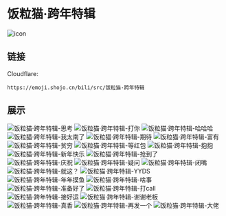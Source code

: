 # 饭粒猫·跨年特辑
![icon](https://emoji.shojo.cn/bili/src/饭粒猫·跨年特辑/icon.png)
## 链接
Cloudflare:
```
https://emoji.shojo.cn/bili/src/饭粒猫·跨年特辑
```
## 展示
![饭粒猫·跨年特辑-思考](https://emoji.shojo.cn/bili/src/饭粒猫·跨年特辑/饭粒猫·跨年特辑-思考.png)
![饭粒猫·跨年特辑-打你](https://emoji.shojo.cn/bili/src/饭粒猫·跨年特辑/饭粒猫·跨年特辑-打你.png)
![饭粒猫·跨年特辑-哈哈哈](https://emoji.shojo.cn/bili/src/饭粒猫·跨年特辑/饭粒猫·跨年特辑-哈哈哈.png)
![饭粒猫·跨年特辑-我太南了](https://emoji.shojo.cn/bili/src/饭粒猫·跨年特辑/饭粒猫·跨年特辑-我太南了.png)
![饭粒猫·跨年特辑-期待](https://emoji.shojo.cn/bili/src/饭粒猫·跨年特辑/饭粒猫·跨年特辑-期待.png)
![饭粒猫·跨年特辑-富有](https://emoji.shojo.cn/bili/src/饭粒猫·跨年特辑/饭粒猫·跨年特辑-富有.png)
![饭粒猫·跨年特辑-贫穷](https://emoji.shojo.cn/bili/src/饭粒猫·跨年特辑/饭粒猫·跨年特辑-贫穷.png)
![饭粒猫·跨年特辑-等红包](https://emoji.shojo.cn/bili/src/饭粒猫·跨年特辑/饭粒猫·跨年特辑-等红包.png)
![饭粒猫·跨年特辑-抱抱](https://emoji.shojo.cn/bili/src/饭粒猫·跨年特辑/饭粒猫·跨年特辑-抱抱.png)
![饭粒猫·跨年特辑-新年快乐](https://emoji.shojo.cn/bili/src/饭粒猫·跨年特辑/饭粒猫·跨年特辑-新年快乐.png)
![饭粒猫·跨年特辑-抢到了](https://emoji.shojo.cn/bili/src/饭粒猫·跨年特辑/饭粒猫·跨年特辑-抢到了.png)
![饭粒猫·跨年特辑-庆祝](https://emoji.shojo.cn/bili/src/饭粒猫·跨年特辑/饭粒猫·跨年特辑-庆祝.png)
![饭粒猫·跨年特辑-疑问](https://emoji.shojo.cn/bili/src/饭粒猫·跨年特辑/饭粒猫·跨年特辑-疑问.png)
![饭粒猫·跨年特辑-闭嘴](https://emoji.shojo.cn/bili/src/饭粒猫·跨年特辑/饭粒猫·跨年特辑-闭嘴.png)
![饭粒猫·跨年特辑-就这？](https://emoji.shojo.cn/bili/src/饭粒猫·跨年特辑/饭粒猫·跨年特辑-就这？.png)
![饭粒猫·跨年特辑-YYDS](https://emoji.shojo.cn/bili/src/饭粒猫·跨年特辑/饭粒猫·跨年特辑-YYDS.png)
![饭粒猫·跨年特辑-年年摸鱼](https://emoji.shojo.cn/bili/src/饭粒猫·跨年特辑/饭粒猫·跨年特辑-年年摸鱼.png)
![饭粒猫·跨年特辑-啥事](https://emoji.shojo.cn/bili/src/饭粒猫·跨年特辑/饭粒猫·跨年特辑-啥事.png)
![饭粒猫·跨年特辑-准备好了](https://emoji.shojo.cn/bili/src/饭粒猫·跨年特辑/饭粒猫·跨年特辑-准备好了.png)
![饭粒猫·跨年特辑-打call](https://emoji.shojo.cn/bili/src/饭粒猫·跨年特辑/饭粒猫·跨年特辑-打call.png)
![饭粒猫·跨年特辑-接好运](https://emoji.shojo.cn/bili/src/饭粒猫·跨年特辑/饭粒猫·跨年特辑-接好运.png)
![饭粒猫·跨年特辑-谢谢老板](https://emoji.shojo.cn/bili/src/饭粒猫·跨年特辑/饭粒猫·跨年特辑-谢谢老板.png)
![饭粒猫·跨年特辑-真香](https://emoji.shojo.cn/bili/src/饭粒猫·跨年特辑/饭粒猫·跨年特辑-真香.png)
![饭粒猫·跨年特辑-再发一个](https://emoji.shojo.cn/bili/src/饭粒猫·跨年特辑/饭粒猫·跨年特辑-再发一个.png)
![饭粒猫·跨年特辑-大佬](https://emoji.shojo.cn/bili/src/饭粒猫·跨年特辑/饭粒猫·跨年特辑-大佬.png)
